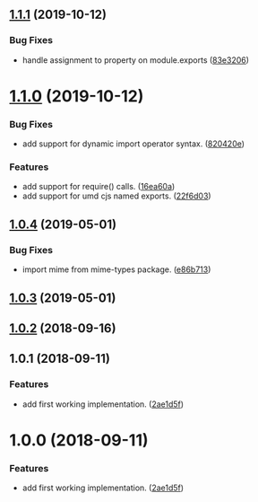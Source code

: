 ## [1.1.1](https://github.com/fpipita/esm-middleware/compare/v1.1.0...v1.1.1) (2019-10-12)

### Bug Fixes

- handle assignment to property on module.exports ([83e3206](https://github.com/fpipita/esm-middleware/commit/83e320648328f68c21569670d48d91f5ff2ab9b9))

# [1.1.0](https://github.com/fpipita/esm-middleware/compare/v1.0.4...v1.1.0) (2019-10-12)

### Bug Fixes

- add support for dynamic import operator syntax. ([820420e](https://github.com/fpipita/esm-middleware/commit/820420ec00faf8184072dd71673a80df16ca2396))

### Features

- add support for require() calls. ([16ea60a](https://github.com/fpipita/esm-middleware/commit/16ea60ac44abfd5d16a540ff879451125534209e))
- add support for umd cjs named exports. ([22f6d03](https://github.com/fpipita/esm-middleware/commit/22f6d03bb2c4dffc159b02d43d37c3fa4b357899))

## [1.0.4](https://github.com/fpipita/esm-middleware/compare/v1.0.3...v1.0.4) (2019-05-01)

### Bug Fixes

- import mime from mime-types package. ([e86b713](https://github.com/fpipita/esm-middleware/commit/e86b713))

## [1.0.3](https://github.com/fpipita/esm-middleware/compare/v1.0.2...v1.0.3) (2019-05-01)

<a name="1.0.2"></a>

## [1.0.2](https://github.com/fpipita/esm-middleware/compare/v1.0.1...v1.0.2) (2018-09-16)

<a name="1.0.1"></a>

## 1.0.1 (2018-09-11)

### Features

- add first working implementation. ([2ae1d5f](https://github.com/fpipita/esm-middleware/commit/2ae1d5f))

<a name="1.0.0"></a>

# 1.0.0 (2018-09-11)

### Features

- add first working implementation. ([2ae1d5f](https://github.com/fpipita/esm-middleware/commit/2ae1d5f))
